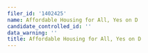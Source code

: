 ```yaml
---
filer_id: '1402425'
name: Affordable Housing for All, Yes on D
candidate_controlled_id: ''
data_warning: ''
title: Affordable Housing for All, Yes on D
---
```

